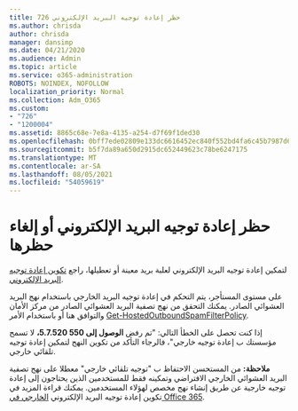 ```yaml
---
title: 726 حظر إعادة توجيه البريد الإلكتروني
ms.author: chrisda
author: chrisda
manager: dansimp
ms.date: 04/21/2020
ms.audience: Admin
ms.topic: article
ms.service: o365-administration
ROBOTS: NOINDEX, NOFOLLOW
localization_priority: Normal
ms.collection: Adm_O365
ms.custom:
- "726"
- "1200004"
ms.assetid: 8865c68e-7e8a-4135-a254-d7f69f1ded30
ms.openlocfilehash: 0bff7ede02809e133dc6616452ec840f552bd4fa6c45b7987d6455b2a9ba49bf
ms.sourcegitcommit: b5f7da89a650d2915dc652449623c78be6247175
ms.translationtype: MT
ms.contentlocale: ar-SA
ms.lasthandoff: 08/05/2021
ms.locfileid: "54059619"
---
```

# <a name="blocking-or-unblocking-email-forwarding"></a>حظر إعادة توجيه البريد الإلكتروني أو إلغاء حظرها

لتمكين إعادة توجيه البريد الإلكتروني لعلبة بريد معينة أو تعطيلها، راجع [تكوين إعادة توجيه البريد الإلكتروني](https://docs.microsoft.com/microsoft-365/admin/email/configure-email-forwarding).

على مستوى المستأجر، يتم التحكم في إعادة توجيه البريد الخارجي باستخدام نهج البريد العشوائي الصادر. يمكنك التحقق من نهج تصفية البريد العشوائي [](https://protection.office.com/antispam) الصادر من مركز الأمان والتوافق هنا أو باستخدام الأمر [Get-HostedOutboundSpamFilterPolicy](https://docs.microsoft.com/powershell/module/exchange/get-hostedoutboundspamfilterpolicy).

إذا كنت تحصل على الخطأ التالي: "تم رفض **الوصول إلى 550 5.7.520،** لا تسمح مؤسستك ب إعادة توجيه خارجي"، فالرجاء التأكد من تكوين النهج لتمكين إعادة توجيه تلقائي خارجي.

**ملاحظة:** من المستحسن الاحتفاظ ب "توجيه تلقائي خارجي" معطلا على نهج تصفية البريد العشوائي الخارجي الافتراضي وتمكينه فقط للمستخدمين الذين يحتاجون إلى إعادة توجيه خارجية عن طريق إنشاء نهج مخصص لهؤلاء المستخدمين. يمكنك قراءة المزيد في تكوين إعادة توجيه البريد الإلكتروني [الخارجي في Office 365](https://docs.microsoft.com/microsoft-365/security/office-365-security/external-email-forwarding).